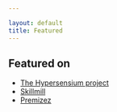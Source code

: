```yaml
---

layout: default
title: Featured
---
```


## Featured on

- [The Hypersensium project](https://www.hypersensium.com/dianne-murphy)
- [Skillmill](https://www.skillmill.com/profile/dianne-murphy)
- [Premizez](https://premizez.com/dianne-murphy)